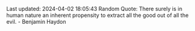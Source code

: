 Last updated: 2024-04-02 18:05:43
Random Quote: There surely is in human nature an inherent propensity to extract all the good out of all the evil. - Benjamin Haydon